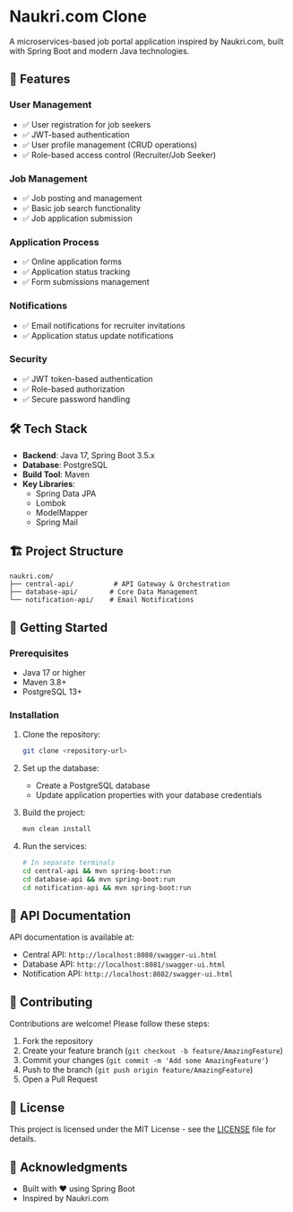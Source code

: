 # Naukri.com Clone

A microservices-based job portal application inspired by Naukri.com, built with Spring Boot and modern Java technologies.

## 🚀 Features

### User Management
- ✅ User registration for job seekers
- ✅ JWT-based authentication
- ✅ User profile management (CRUD operations)
- ✅ Role-based access control (Recruiter/Job Seeker)

### Job Management
- ✅ Job posting and management
- ✅ Basic job search functionality
- ✅ Job application submission

### Application Process
- ✅ Online application forms
- ✅ Application status tracking
- ✅ Form submissions management

### Notifications
- ✅ Email notifications for recruiter invitations
- ✅ Application status update notifications

### Security
- ✅ JWT token-based authentication
- ✅ Role-based authorization
- ✅ Secure password handling

## 🛠 Tech Stack

- **Backend**: Java 17, Spring Boot 3.5.x
- **Database**: PostgreSQL
- **Build Tool**: Maven
- **Key Libraries**: 
  - Spring Data JPA
  - Lombok
  - ModelMapper
  - Spring Mail

## 🏗 Project Structure

```
naukri.com/
├── central-api/          # API Gateway & Orchestration
├── database-api/        # Core Data Management
└── notification-api/    # Email Notifications
```

## 🚀 Getting Started

### Prerequisites

- Java 17 or higher
- Maven 3.8+
- PostgreSQL 13+

### Installation

1. Clone the repository:
   ```bash
   git clone <repository-url>
   ```

2. Set up the database:
   - Create a PostgreSQL database
   - Update application properties with your database credentials

3. Build the project:
   ```bash
   mvn clean install
   ```

4. Run the services:
   ```bash
   # In separate terminals
   cd central-api && mvn spring-boot:run
   cd database-api && mvn spring-boot:run
   cd notification-api && mvn spring-boot:run
   ```

## 📝 API Documentation

API documentation is available at:
- Central API: `http://localhost:8080/swagger-ui.html`
- Database API: `http://localhost:8081/swagger-ui.html`
- Notification API: `http://localhost:8082/swagger-ui.html`

## 🤝 Contributing

Contributions are welcome! Please follow these steps:
1. Fork the repository
2. Create your feature branch (`git checkout -b feature/AmazingFeature`)
3. Commit your changes (`git commit -m 'Add some AmazingFeature'`)
4. Push to the branch (`git push origin feature/AmazingFeature`)
5. Open a Pull Request

## 📜 License

This project is licensed under the MIT License - see the [LICENSE](LICENSE) file for details.

## 🙏 Acknowledgments

- Built with ❤️ using Spring Boot
- Inspired by Naukri.com
